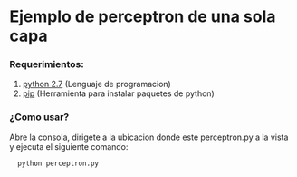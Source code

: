 # Ejemplo de perceptron de una sola capa

### Requerimientos: 
1. [python 2.7](https://www.python.org/downloads/) (Lenguaje de programacion)
2. [pip](https://pip.pypa.io/en/stable/installing/) (Herramienta para instalar paquetes de python)

### ¿Como usar?
Abre la consola, dirigete a la ubicacion donde este perceptron.py a la vista y ejecuta el siguiente comando:

```sh
  python perceptron.py
```


